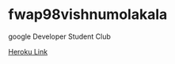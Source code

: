 # fwap98vishnumolakala

google Developer Student Club

[Heroku Link](https://fwa98vishnumolakala.herokuapp.com/)

